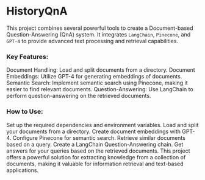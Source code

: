 # HistoryQnA
This project combines several powerful tools to create a Document-based Question-Answering (QnA) system. It integrates `LangChain`, `Pinecone`, and `GPT-4` to provide advanced text processing and retrieval capabilities.

### Key Features:

Document Handling: Load and split documents from a directory.
Document Embeddings: Utilize GPT-4 for generating embeddings of documents.
Semantic Search: Implement semantic search using Pinecone, making it easier to find relevant documents.
Question-Answering: Use LangChain to perform question-answering on the retrieved documents.

### How to Use:
Set up the required dependencies and environment variables.
Load and split your documents from a directory.
Create document embeddings with GPT-4.
Configure Pinecone for semantic search.
Retrieve similar documents based on a query.
Create a LangChain Question-Answering chain.
Get answers for your queries based on the retrieved documents.
This project offers a powerful solution for extracting knowledge from a collection of documents, making it valuable for information retrieval and text-based applications.
